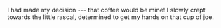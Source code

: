 I had made my decision --- that coffee would be mine! I slowly crept towards the little rascal,
determined to get my hands on that cup of joe. 
